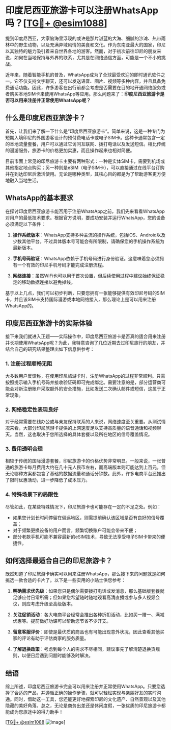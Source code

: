 # 印度尼西亚旅游卡可以注册WhatsApp吗？[[TG💪+ @esim1088](https://t.me/s/esim1088)]

提到印度尼西亚，大家脑海里浮现的或许是那片湛蓝的大海、细腻的沙滩、热带雨林中的野生动物，以及充满异域风情的美食和文化。作为东南亚最大的国家，印尼以其独特的魅力吸引着来自世界各地的游客。然而，对于初次前往印尼的朋友来说，如何在当地保持与外界的联系，尤其是在网络通信方面，可能是一个不小的挑战。

近年来，随着智能手机的普及，WhatsApp成为了全球最受欢迎的即时通讯软件之一。它不仅支持文字聊天，还可以发送语音、图片、视频等多种内容，并且具备免费通话功能。因此，许多游客在出行前都会考虑是否需要在目的地开通网络服务或者购买本地SIM卡来使用WhatsApp等应用。那么问题来了：**印度尼西亚旅游卡是否可以用来注册并正常使用WhatsApp呢？**

## 什么是印度尼西亚旅游卡？

首先，让我们来了解一下什么是“印度尼西亚旅游卡”。简单来说，这是一种专门为短期入境印尼的外国游客设计的预付费电话卡或电子SIM卡。这种卡通常包含一定的本地流量套餐，用户可以通过它访问互联网、拨打电话以及发送短信。相比传统的漫游服务，旅游卡的价格更加实惠，而且操作起来也相对简便。

目前市面上常见的印尼旅游卡主要有两种形式：一种是实体SIM卡，需要到机场或其他指定地点购买；另一种则是eSIM（电子SIM卡），可以直接通过在线平台订购并在到达印尼后激活使用。无论是哪种类型，其核心目的都是为了帮助游客更方便地融入当地生活。

## WhatsApp的基本要求

在探讨印度尼西亚旅游卡能否用于注册WhatsApp之前，我们先来看看WhatsApp对用户的最低技术要求。根据官方说明，要成功安装并运行WhatsApp，您的设备必须满足以下条件：

1. **操作系统版本**：WhatsApp支持多种主流的操作系统，包括iOS、Android以及少数其他平台。不过具体版本号可能会有所限制，请确保您的手机操作系统为最新版本。
   
2. **手机号码验证**：WhatsApp依赖于手机号码进行身份验证。这意味着您必须拥有一个有效的印尼手机号码才能完成注册流程。
   
3. **网络连接**：虽然WiFi也可以用于首次设置，但后续使用过程中建议始终保证稳定的移动数据连接以避免掉线。

基于以上几点，我们可以初步判断，只要您拥有一张能够提供有效印尼号码的SIM卡，并且该SIM卡支持国际漫游或本地网络接入，那么理论上是可以用来注册WhatsApp的。

## 印度尼西亚旅游卡的实际体验

接下来我们就进入正题——实际操作中，印度尼西亚旅游卡是否真的适合用来注册并长期使用WhatsApp呢？为此，我特意咨询了几位近期去过印尼旅行的朋友，并结合自己的研究结果整理出如下信息供参考：

### 1. 注册过程顺畅无阻
大多数用户反馈称，在使用印尼旅游卡时，注册WhatsApp的过程非常顺利。只需按照提示输入手机号码并接收验证码即可完成绑定。需要注意的是，部分运营商可能会对新注册账户采取额外的安全措施，比如发送二次确认邮件或短信，这属于正常现象。

### 2. 网络稳定性表现良好
对于经常需要在线办公或与亲友保持联系的人来说，网络速度至关重要。从测试情况来看，大部分印尼旅游卡提供的上网速度足以支持高质量的语音通话和视频聊天。当然，这也取决于您所选择的具体套餐以及所在地区的信号覆盖情况。

### 3. 费用透明合理
相较于传统的国际漫游套餐，印尼旅游卡的价格优势非常明显。一般来说，一张普通的旅游卡每月费用大约在几十元人民币左右，而高端版本则可能达到上百元，但无论哪种方案都包含了基础的数据流量和通话分钟数。此外，许多电商平台还推出了限时优惠活动，进一步降低了成本压力。

### 4. 特殊场景下的局限性
尽管如此，在某些特殊情况下，印尼旅游卡也可能存在一定的不足之处。例如：
   - 如果您计划长时间停留在偏远地区，则需提前确认该区域是否有良好的信号覆盖；
   - 对于频繁更换设备的用户而言，频繁切换账户可能会带来不便；
   - 部分老款手机可能不兼容最新的eSIM技术，导致无法享受电子SIM卡带来的便捷性。

## 如何选择最适合自己的印尼旅游卡？

既然知道了印尼旅游卡确实可以用来注册WhatsApp，那么接下来的问题就是如何挑选一款合适的卡片了。以下是一些实用的小贴士供您参考：

1. **明确需求优先级**：如果您只是偶尔需要拨打电话或发消息，那么基础版套餐就足够应付日常所需；但如果您希望随时随地观看高清直播或参与多人视频会议，则应考虑升级至高级版本。

2. **关注促销活动**：各大电商平台经常会推出各种折扣活动，比如买一赠一、满减优惠等。提前做好功课可以帮助您节省不少开支。

3. **留意客服评价**：即使是最优质的商品也有可能出现意外状况，因此查看其他买家的评论有助于评估商家的服务质量。

4. **了解退换政策**：考虑到每个人的需求不尽相同，建议事先了解清楚退换货规则，以便日后遇到问题时能够及时解决。

## 结语

综上所述，印度尼西亚旅游卡完全可以用来注册并正常使用WhatsApp。只要您选择了合适的产品，并遵循正确的操作步骤，就可以轻松实现与亲朋好友的实时沟通。同时，借助这一工具，您还能更好地探索印尼的文化遗产、自然景观以及其他隐藏的美好角落。总之，无论是商务出差还是休闲度假，一张优质的印尼旅游卡都能成为您旅途中的得力助手！

[[TG💪+ @esim1088](https://t.me/s/esim1088) ![Image](https://i.postimg.cc/4NQfJmqS/Snipaste-2025-05-13-00-14-12.png)]